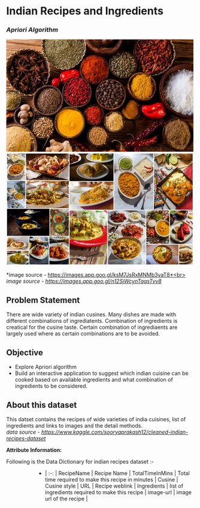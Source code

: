 # **Indian Recipes and Ingredients**
### *Apriori Algorithm*

<img src="https://github.com/sanketpadwal/GCDAI_INSAID_JAN20/blob/main/Algorithms/Apriori/spice_625x350_51471090241.jpg?raw=true" width="500" height="300" /><img src="https://github.com/sanketpadwal/GCDAI_INSAID_JAN20/blob/main/Algorithms/Apriori/assortment-indian-cusine-collage-traditional-foods-arranged-as-cuisine-214330276.jpg?raw=true" width="500" height="300" />


*image source - https://images.app.goo.gl/ksM7JsRxMNMb3yaT8*<br>
*image source - https://images.app.goo.gl/n12SjWcynTqqsTvv8*


## Problem Statement
There are wide variety of indian cusines. Many dishes are made with different combinations of ingrediatents. Combination of ingredients is creatical for the cusine taste. Certain combination of ingrediaents are largely used where as certain combinations are to be avoided.   


## Objective
 - Explore Apriori algorithm
 - Build an interactive application to suggest which indian cuisine can be cooked based on available ingredients and what combination of ingredients to be considered.


## About this dataset
This datset contains the recipes of wide varieties of india cuisines, list of ingredients and links to images and the detail methods.<br>
*data source - https://www.kaggle.com/sooryaprakash12/cleaned-indian-recipes-dataset*

**Attribute Information:**

Following is the Data Dictionary for indian recipes dataset :- <br>

<div style="margin-left: 5rem;">
<md>


 - | :-: |
RecipeName | Recipe Name |
TotalTimeInMins | Total time required to make this recipe in minutes |
Cusine | Cusine style |
URL | Recipe weblink |
Ingredients | list of ingredients required to make this recipe |
image-url | image url of the recipe |

</md></div>
